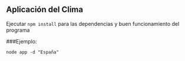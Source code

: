 ## Aplicación del Clima

Ejecutar ```npm install``` para las dependencias y buen funcionamiento del programa

###Ejemplo:
```
node app -d "España"
```